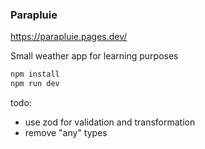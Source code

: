 ### Parapluie

https://parapluie.pages.dev/

Small weather app for learning purposes

```bash
npm install
npm run dev
```

todo:

- use zod for validation and transformation
- remove "any" types
